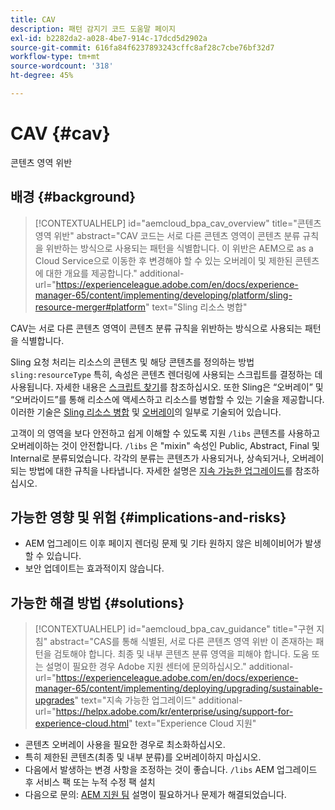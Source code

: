 ```yaml
---
title: CAV
description: 패턴 감지기 코드 도움말 페이지
exl-id: b2282da2-a028-4be7-914c-17dcd5d2902a
source-git-commit: 616fa84f6237893243cffc8af28c7cbe76bf32d7
workflow-type: tm+mt
source-wordcount: '318'
ht-degree: 45%

---
```


# CAV {#cav}

콘텐츠 영역 위반

## 배경 {#background}

>[!CONTEXTUALHELP]
>id="aemcloud_bpa_cav_overview"
>title="콘텐츠 영역 위반"
>abstract="CAV 코드는 서로 다른 콘텐츠 영역이 콘텐츠 분류 규칙을 위반하는 방식으로 사용되는 패턴을 식별합니다. 이 위반은 AEM으로 as a Cloud Service으로 이동한 후 변경해야 할 수 있는 오버레이 및 제한된 콘텐츠에 대한 개요를 제공합니다."
>additional-url="https://experienceleague.adobe.com/en/docs/experience-manager-65/content/implementing/developing/platform/sling-resource-merger#platform" text="Sling 리소스 병합"

CAV는 서로 다른 콘텐츠 영역이 콘텐츠 분류 규칙을 위반하는 방식으로 사용되는 패턴을 식별합니다.

Sling 요청 처리는 리소스의 콘텐츠 및 해당 콘텐츠를 정의하는 방법 `sling:resourceType` 특히, 속성은 콘텐츠 렌더링에 사용되는 스크립트를 결정하는 데 사용됩니다. 자세한 내용은 [스크립트 찾기](https://experienceleague.adobe.com/en/docs/experience-manager-65/content/implementing/developing/introduction/the-basics#locating-the-script)를 참조하십시오. 또한 Sling은 “오버레이” 및 “오버라이드”를 통해 리소스에 액세스하고 리소스를 병합할 수 있는 기술을 제공합니다. 이러한 기술은 [Sling 리소스 병합](https://experienceleague.adobe.com/en/docs/experience-manager-65/content/implementing/developing/platform/sling-resource-merger) 및 [오버레이](https://experienceleague.adobe.com/en/docs/experience-manager-65/content/implementing/developing/platform/overlays)의 일부로 기술되어 있습니다.

고객이 의 영역을 보다 안전하고 쉽게 이해할 수 있도록 지원 `/libs` 콘텐츠를 사용하고 오버레이하는 것이 안전합니다. `/libs` 은 &quot;mixin&quot; 속성인 Public, Abstract, Final 및 Internal로 분류되었습니다. 각각의 분류는 콘텐츠가 사용되거나, 상속되거나, 오버레이되는 방법에 대한 규칙을 나타냅니다. 자세한 설명은 [지속 가능한 업그레이드](https://experienceleague.adobe.com/en/docs/experience-manager-65/content/implementing/deploying/upgrading/sustainable-upgrades)를 참조하십시오.

## 가능한 영향 및 위험 {#implications-and-risks}

* AEM 업그레이드 이후 페이지 렌더링 문제 및 기타 원하지 않은 비헤이비어가 발생할 수 있습니다.
* 보안 업데이트는 효과적이지 않습니다.

## 가능한 해결 방법 {#solutions}

>[!CONTEXTUALHELP]
>id="aemcloud_bpa_cav_guidance"
>title="구현 지침"
>abstract="CAS를 통해 식별된, 서로 다른 콘텐츠 영역 위반 이 존재하는 패턴을 검토해야 합니다. 최종 및 내부 콘텐츠 분류 영역을 피해야 합니다. 도움 또는 설명이 필요한 경우 Adobe 지원 센터에 문의하십시오."
>additional-url="https://experienceleague.adobe.com/en/docs/experience-manager-65/content/implementing/deploying/upgrading/sustainable-upgrades" text="지속 가능한 업그레이드"
>additional-url="https://helpx.adobe.com/kr/enterprise/using/support-for-experience-cloud.html" text="Experience Cloud 지원"

* 콘텐츠 오버레이 사용을 필요한 경우로 최소화하십시오.
* 특히 제한된 콘텐츠(최종 및 내부 분류)를 오버레이하지 마십시오.
* 다음에서 발생하는 변경 사항을 조정하는 것이 좋습니다. `/libs` AEM 업그레이드 후 서비스 팩 또는 누적 수정 팩 설치
* 다음으로 문의: [AEM 지원 팀](https://helpx.adobe.com/kr/enterprise/using/support-for-experience-cloud.html) 설명이 필요하거나 문제가 해결되었습니다.
